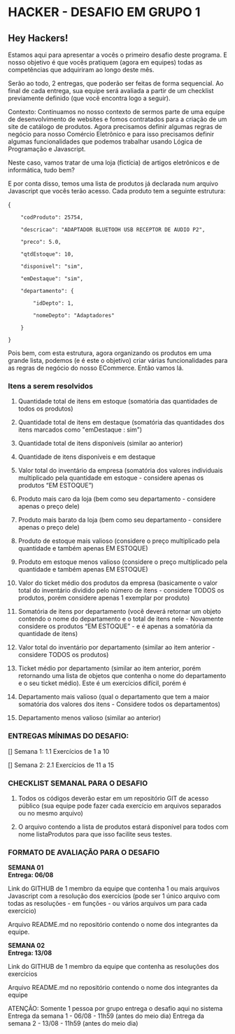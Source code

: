 # HACKER - DESAFIO EM GRUPO 1
## Hey Hackers!
Estamos aqui para apresentar a vocês o primeiro desafio deste programa. E nosso objetivo é que vocês pratiquem (agora em equipes) todas as competências que adquiriram ao longo deste mês.

Serão ao todo, 2 entregas, que poderão ser feitas de forma sequencial. Ao final de cada entrega, sua equipe será avaliada a partir de um checklist previamente definido (que você encontra logo a seguir).

Contexto: Continuamos no nosso contexto de sermos parte de uma equipe de desenvolvimento de websites e fomos contratados para a criação de um site de catálogo de produtos. Agora precisamos definir algumas regras de negócio para nosso Comércio Eletrônico e para isso precisamos definir algumas funcionalidades que podemos trabalhar usando Lógica de Programação e Javascript.

Neste caso, vamos tratar de uma loja (fictícia) de artigos eletrônicos e de informática, tudo bem?

E por conta disso, temos uma lista de produtos já declarada num arquivo Javascript que vocês terão acesso. Cada produto tem a seguinte estrutura:

  {

        "codProduto": 25754,

        "descricao": "ADAPTADOR BLUETOOH USB RECEPTOR DE AUDIO P2",

        "preco": 5.0,

        "qtdEstoque": 10,

        "disponivel": "sim",

        "emDestaque": "sim",

        "departamento": {

            "idDepto": 1,

            "nomeDepto": "Adaptadores"

        }

    }

 

Pois bem, com esta estrutura, agora organizando os produtos em uma grande lista, podemos (e é este o objetivo) criar várias funcionalidades para as regras de negócio do nosso ECommerce. Então vamos lá.

### Itens a serem resolvidos

1. Quantidade total de itens em estoque (somatória das quantidades de todos os produtos)

2. Quantidade total de itens em destaque (somatória das quantidades dos itens marcados como "emDestaque : sim")

3. Quantidade total de itens disponíveis (similar ao anterior)

4. Quantidade de itens disponíveis e em destaque

5. Valor total do inventário da empresa (somatória dos valores individuais multiplicado pela quantidade em estoque - considere apenas os produtos “EM ESTOQUE”)

6. Produto mais caro da loja (bem como seu departamento - considere apenas o preço dele)

7. Produto mais barato da loja (bem como seu departamento - considere apenas o preço dele)

8. Produto de estoque mais valioso (considere o preço multiplicado pela quantidade e também apenas EM ESTOQUE)

9. Produto em estoque menos valioso (considere o preço multiplicado pela quantidade e também apenas EM ESTOQUE)

10. Valor do ticket médio dos produtos da empresa (basicamente o valor total do inventário dividido pelo número de itens - considere TODOS os produtos, porém considere apenas 1 exemplar por produto)

11. Somatória de itens por departamento (você deverá retornar um objeto contendo o nome do departamento e o total de itens nele - Novamente considere os produtos “EM ESTOQUE” - e é apenas a somatória da quantidade de itens)

12. Valor total do inventário por departamento (similar ao item anterior - considere TODOS os produtos)

13. Ticket médio por departamento (similar ao item anterior, porém retornando uma lista de objetos que contenha o nome do departamento e o seu ticket médio). Este é um exercícios difícil, porém é 

14. Departamento mais valioso (qual o departamento que tem a maior somatória dos valores dos itens - Considere todos os departamentos)

15. Departamento menos valioso (similar ao anterior)

 

### ENTREGAS MÍNIMAS DO DESAFIO:

[] Semana 1:
1.1 Exercícios de 1 a 10

[] Semana 2:
2.1 Exercícios de 11 a 15

### CHECKLIST SEMANAL PARA O DESAFIO

1. Todos os códigos deverão estar em um repositório GIT de acesso público (sua equipe pode fazer cada exercício em arquivos separados ou no mesmo arquivo)

2. O arquivo contendo a lista de produtos estará disponível para todos com nome listaProdutos para que isso facilite seus testes.



### FORMATO DE AVALIAÇÃO PARA O DESAFIO

**SEMANA 01** \
**Entrega: 06/08**

Link do GITHUB de 1 membro da equipe que contenha 1 ou mais arquivos Javascript com a resolução dos exercícios (pode ser 1 único arquivo com todas as resoluções - em funções - ou vários arquivos um para cada exercício)

Arquivo README.md no repositório contendo o nome dos integrantes da equipe.

 

**SEMANA 02** \
**Entrega: 13/08**

Link do GITHUB de 1 membro da equipe que contenha as resoluções dos exercícios

Arquivo README.md no repositório contendo o nome dos integrantes da equipe



ATENÇÃO: Somente 1 pessoa por grupo entrega o desafio aqui no sistema
Entrega da semana 1 - 06/08 - 11h59 (antes do meio dia)
Entrega da semana 2 - 13/08 - 11h59 (antes do meio dia)
